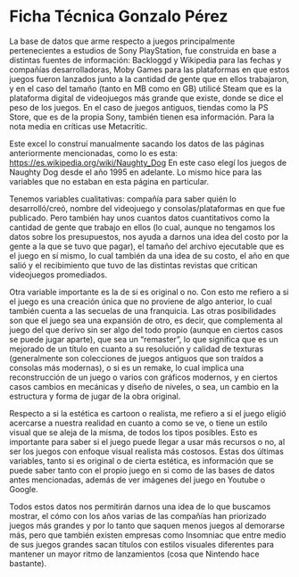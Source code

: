 # Ficha Técnica Gonzalo Pérez 

La base de datos que arme respecto a juegos principalmente pertenecientes a estudios de Sony PlayStation, fue construida en base a distintas fuentes de información: Backloggd y Wikipedia para las fechas y compañías desarrolladoras, Moby Games para las plataformas en que estos juegos fueron lanzados junto a la cantidad de gente que en ellos trabajaron, y en el caso del tamaño (tanto en MB como en GB) utilicé Steam que es la plataforma digital de videojuegos más grande que existe, donde se dice el peso de los juegos. En el caso de juegos antiguos, tiendas como la PS Store, que es de la propia Sony, también tienen esa información. Para la nota media en críticas use Metacritic. 

Este excel lo construí manualmente sacando los datos de las páginas anteriormente mencionadas, como lo es esta: https://es.wikipedia.org/wiki/Naughty_Dog
En este caso elegí los juegos de Naughty Dog desde el año 1995 en adelante. Lo mismo hice para las variables que no estaban en esta página en particular.

Tenemos variables cualitativas: compañía para saber quién lo desarrolló/creó, nombre del videojuego y consolas/plataformas en que fue publicado. Pero también hay unos cuantos datos cuantitativos como la cantidad de gente que trabajo en ellos (lo cual, aunque no tengamos los datos sobre los presupuestos, nos ayuda a darnos una idea del costo por la gente a la que se tuvo que pagar), el tamaño del archivo ejecutable que es el juego en sí mismo, lo cual también da una idea de su costo, el año en que salió y el recibimiento que tuvo de las distintas revistas que critican videojuegos promediados. 

Otra variable importante es la de si es original o no. Con esto me refiero a si el juego es una creación única que no proviene de algo anterior, lo cual también cuenta a las secuelas de una franquicia. Las otras posibilidades son que el juego sea una expansión de otro, es decir, que complementa al juego del que derivo sin ser algo del todo propio (aunque en ciertos casos se puede jugar aparte), que sea un “remaster”, lo que significa que es un mejorado de un título en cuanto a su resolución y calidad de texturas (generalmente son colecciones de juegos antiguos que son traídos a consolas más modernas), o si es un remake, lo cual implica una reconstrucción de un juego o varios con gráficos modernos, y en ciertos casos cambios en mecánicas y diseño de niveles, o sea, un cambio en la estructura y forma de jugar de la obra original. 

Respecto a si la estética es cartoon o realista, me refiero a si el juego eligió acercarse a nuestra realidad en cuanto a como se ve, o tiene un estilo visual que se aleja de la misma, de todos los tipos posibles. Esto es importante para saber si el juego puede llegar a usar más recursos o no, al ser los juegos con enfoque visual realista más costosos. Estas dos últimas variables, tanto si es original o de cierta estética, es información que se puede saber tanto con el propio juego en si como de las bases de datos antes mencionadas, además de ver imágenes del juego en Youtube o Google. 

Todos estos datos nos permitirán darnos una idea de lo que buscamos mostrar, el cómo con los años varias de las compañías han priorizado juegos más grandes y por lo tanto que saquen menos juegos al demorarse más, pero que también existen empresas como Insomniac que entre medio de sus juegos grandes sacan títulos con estilos visuales diferentes para mantener un mayor ritmo de lanzamientos (cosa que Nintendo hace bastante).  
